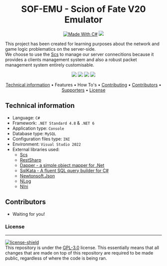 <a name="readme-top"></a>

<!-- ABOUT THE PROJECT -->
<h1 align="center">
  SOF-EMU - Scion of Fate V20 Emulator
  <br>
</h1>

<p align="center">
  <a href="http://forthebadge.com"><img src="http://forthebadge.com/images/badges/made-with-c-sharp.svg" alt="Made With C#"></a>
  <a href="http://forthebadge.com"><img src="http://forthebadge.com/images/badges/built-with-love.svg"></a><br>
</p>

<p>This project has been created for learning purposes about the network and game logic problematics on the server-side.<br>
We choose to use the <a href="https://github.com/hikalkan/scs">Scs</a> to manage our server connecitions because it provides a clients management system and also a robust packet management system entirely customisable.</p>

<p align="center">
  <a href="https://github.com/sof-emu/sof-emu/graphs/contributors"><img src="https://img.shields.io/github/contributors/sof-emu/sof-emu.svg?style=for-the-badge"></a>
  <a href="https://github.com/sof-emu/sof-emu/network/members"><img src="https://img.shields.io/github/forks/sof-emu/sof-emu.svg?style=for-the-badge"></a>
  <a href="https://github.com/sof-emu/sof-emu/stargazers"><img src="https://img.shields.io/github/stars/sof-emu/sof-emu.svg?style=for-the-badge"></a>
  <a href="https://github.com/sof-emu/sof-emu/issues"><img src="https://img.shields.io/github/issues/sof-emu/sof-emu.svg?style=for-the-badge"></a>
</p>

<p align="center">
  <a href="#technical-information">Technical information</a> •
  <a >Features</a> •
  <a >How To's</a> •
  <a href="#contributing">Contributing</a> •
  <a href="#contributors">Contributors</a> •
  <a href="#supporters">Supporters</a> •
  <a href="https://github.com/sof-emu/sof-emu/blob/master/LICENSE.txt">License</a>
</p>

## Technical information

- Language: `C#`
- Framework: `.NET Standard 4.8` & `.NET 6`
- Application type: `Console`
- Database type: `MySQL`
- Configuration files type: `INI`
- Environment: `Visual Studio 2022`
- External libraries used:
	- [Scs][Scslib]
	- [RestSharp](https://restsharp.dev/)
	- [Dapper - a simple object mapper for .Net](https://dapperlib.github.io/Dapper/)
	- [SqlKata - A fluent SQL query builder for C#](https://sqlkata.com/)
	- [Newtonsoft.Json](https://github.com/JamesNK/Newtonsoft.Json)
	- [NLog](https://github.com/NLog/NLog)
	- [NIni](http://nini.sourceforge.net/)


## Contributors

- Waiting for you!


### License
--------
[![license-shield]](https://github.com/sof-emu/sof-emu/blob/master/LICENSE.txt)<br>
This repository is under the [GPL-3.0](https://github.com/sof-emu/sof-emu/blob/master/LICENSE.txt) license. This essentially means that all changes that are made on top of this repository are required to be made public, regardless of where the code is being ran.

<!-- MARKDOWN LINKS & IMAGES -->
<!-- https://www.markdownguide.org/basic-syntax/#reference-style-links -->
[license-shield]: https://img.shields.io/github/license/sof-emu/sof-emu.svg?style=for-the-badge
[license-url]: https://github.com/sof-emu/sof-emu/blob/master/LICENSE.txt
[Scslib]: https://github.com/hikalkan/scs

